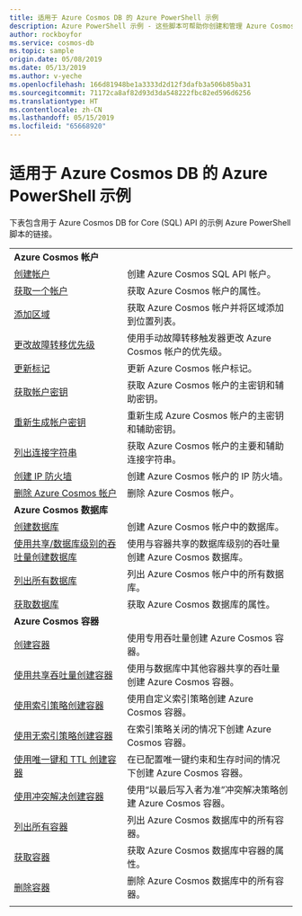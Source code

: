 ```yaml
---
title: 适用于 Azure Cosmos DB 的 Azure PowerShell 示例
description: Azure PowerShell 示例 - 这些脚本可帮助你创建和管理 Azure Cosmos DB 帐户。
author: rockboyfor
ms.service: cosmos-db
ms.topic: sample
origin.date: 05/08/2019
ms.date: 05/13/2019
ms.author: v-yeche
ms.openlocfilehash: 166d81948be1a3333d2d12f3dafb3a506b85ba31
ms.sourcegitcommit: 71172ca8af82d93d3da548222fbc82ed596d6256
ms.translationtype: HT
ms.contentlocale: zh-CN
ms.lasthandoff: 05/15/2019
ms.locfileid: "65668920"
---
```

# <a name="azure-powershell-samples-for-azure-cosmos-db"></a>适用于 Azure Cosmos DB 的 Azure PowerShell 示例

下表包含用于 Azure Cosmos DB for Core (SQL) API 的示例 Azure PowerShell 脚本的链接。

| |  |
|---|---|
|**Azure Cosmos 帐户**||
|[创建帐户](scripts/powershell/sql/ps-account-create.md)| 创建 Azure Cosmos SQL API 帐户。 |
|[获取一个帐户](scripts/powershell/sql/ps-account-get.md)| 获取 Azure Cosmos 帐户的属性。 |
|[添加区域](scripts/powershell/sql/ps-account-update.md)| 获取 Azure Cosmos 帐户并将区域添加到位置列表。 |
|[更改故障转移优先级](scripts/powershell/sql/ps-account-failover-priority-update.md)| 使用手动故障转移触发器更改 Azure Cosmos 帐户的优先级。 |
|[更新标记](scripts/powershell/sql/ps-account-tags-update.md)| 更新 Azure Cosmos 帐户标记。 |
|[获取帐户密钥](scripts/powershell/sql/ps-account-key-get.md)| 获取 Azure Cosmos 帐户的主密钥和辅助密钥。 |
|[重新生成帐户密钥](scripts/powershell/sql/ps-account-key-regenerate.md)| 重新生成 Azure Cosmos 帐户的主密钥和辅助密钥。 |
|[列出连接字符串](scripts/powershell/sql/ps-account-connection-string-get.md)| 获取 Azure Cosmos 帐户的主要和辅助连接字符串。 |
|[创建 IP 防火墙](scripts/powershell/sql/ps-account-firewall-create.md)| 创建 Azure Cosmos 帐户的 IP 防火墙。 |
|[删除 Azure Cosmos 帐户](scripts/powershell/sql/ps-account-delete.md)| 删除 Azure Cosmos 帐户。 |
|**Azure Cosmos 数据库**||
| [创建数据库](scripts/powershell/sql/ps-database-create.md) | 创建 Azure Cosmos 帐户中的数据库。|
| [使用共享/数据库级别的吞吐量创建数据库](scripts/powershell/sql/ps-database-create-shared.md) | 使用与容器共享的数据库级别的吞吐量创建 Azure Cosmos 数据库。|
| [列出所有数据库](scripts/powershell/sql/ps-database-list.md) | 列出 Azure Cosmos 帐户中的所有数据库。|
| [获取数据库](scripts/powershell/sql/ps-database-get.md) | 获取 Azure Cosmos 数据库的属性。|
|**Azure Cosmos 容器**||
| [创建容器](scripts/powershell/sql/ps-container-create.md) | 使用专用吞吐量创建 Azure Cosmos 容器。|
| [使用共享吞吐量创建容器](scripts/powershell/sql/ps-container-create-shared.md) | 使用与数据库中其他容器共享的吞吐量创建 Azure Cosmos 容器。|
| [使用索引策略创建容器](scripts/powershell/sql/ps-container-create-index-custom.md) | 使用自定义索引策略创建 Azure Cosmos 容器。|
| [使用无索引策略创建容器](scripts/powershell/sql/ps-container-create-index-none.md) | 在索引策略关闭的情况下创建 Azure Cosmos 容器。|
| [使用唯一键和 TTL 创建容器](scripts/powershell/sql/ps-container-create-unique-key-ttl.md) | 在已配置唯一键约束和生存时间的情况下创建 Azure Cosmos 容器。|
| [使用冲突解决创建容器](scripts/powershell/sql/ps-container-create-conflict-policy.md) | 使用“以最后写入者为准”冲突解决策略创建 Azure Cosmos 容器。|
| [列出所有容器](scripts/powershell/sql/ps-container-list.md) | 列出 Azure Cosmos 数据库中的所有容器。|
| [获取容器](scripts/powershell/sql/ps-container-get.md) | 获取 Azure Cosmos 数据库中容器的属性。|
| [删除容器](scripts/powershell/sql/ps-container-delete.md) | 删除 Azure Cosmos 数据库中的所有容器。|
|||

<!--Not Available for external TOC file ?toc=%2fpowershell%2fmodule%2ftoc.json -->
<!--Update_Description: update meta properties, wording update -->